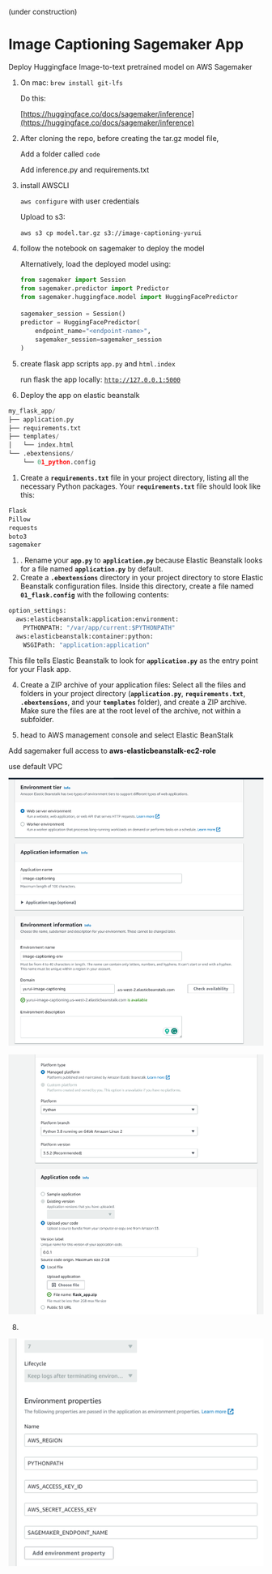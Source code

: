 (under construction)
# Image Captioning Sagemaker App
Deploy Huggingface Image-to-text pretrained model on AWS Sagemaker
1. On mac: `brew install git-lfs`
    
    Do this:
    
    
    [https://huggingface.co/docs/sagemaker/inference](https://huggingface.co/docs/sagemaker/inference)
    


1. After cloning the repo, before creating the tar.gz model file,
    
    Add a folder called `code`
    
    Add inference.py and requirements.txt
    
2. install AWSCLI
    
    `aws configure` with user credentials
    
    Upload to s3:
    
    `aws s3 cp model.tar.gz s3://image-captioning-yurui`
    

1. follow the notebook on sagemaker to deploy the model
    
    Alternatively, load the deployed model using: 
    
    ```python
    from sagemaker import Session
    from sagemaker.predictor import Predictor
    from sagemaker.huggingface.model import HuggingFacePredictor
    
    sagemaker_session = Session()
    predictor = HuggingFacePredictor(
        endpoint_name="<endpoint-name>",
        sagemaker_session=sagemaker_session
    )
    ```
    
2. create flask app scripts `app.py` and `html.index`
    
    run flask the app locally: [`http://127.0.0.1:5000`](http://127.0.0.1:5000/)
    


3. Deploy the app on elastic beanstalk


```python
my_flask_app/
├── application.py
├── requirements.txt
├── templates/
│   └── index.html
└── .ebextensions/
    └── 01_python.config
```

1. Create a **`requirements.txt`** file in your project directory, listing all the necessary Python packages. Your **`requirements.txt`** file should look like this: 

```python
Flask
Pillow
requests
boto3
sagemaker
```

1. . Rename your **`app.py`** to **`application.py`** because Elastic Beanstalk looks for a file named **`application.py`** by default.
2.  Create a **`.ebextensions`** directory in your project directory to store Elastic Beanstalk configuration files. Inside this directory, create a file named **`01_flask.config`** with the following contents:

```python
option_settings:
  aws:elasticbeanstalk:application:environment:
    PYTHONPATH: "/var/app/current:$PYTHONPATH"
  aws:elasticbeanstalk:container:python:
    WSGIPath: "application:application"
```

This file tells Elastic Beanstalk to look for **`application.py`** as the entry point for your Flask app.

4. Create a ZIP archive of your application files: Select all the files and folders in your project directory (**`application.py`**, **`requirements.txt`**, **`.ebextensions`**, and your **`templates`** folder), and create a ZIP archive. Make sure the files are at the root level of the archive, not within a subfolder.

1. head to AWS management console and select Elastic BeanStalk

Add sagemaker full access to **aws-elasticbeanstalk-ec2-role**

use default VPC

![Untitled](imgs/elb0.png)


![Untitled](imgs/elb1.png)

8.

![Untitled](imgs/envs.png)
